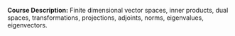 **Course Description:** Finite dimensional vector spaces, inner products, dual spaces, transformations, projections, adjoints, norms, eigenvalues, eigenvectors.
